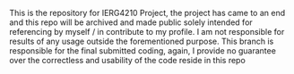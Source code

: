 This is the repository for IERG4210 Project, the project has came to an end and this repo will be archived and made public solely intended for referencing by myself / in contribute to my profile. 
I am not responsible for results of any usage outside the forementioned purpose.
This branch is responsible for the final submitted coding, again, I provide no guarantee over the correctless and usability of the code reside in this repo
